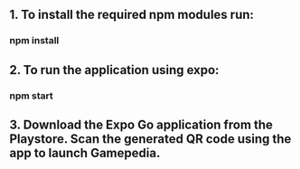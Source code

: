 
## 1. To install the required npm modules run:

### npm install

## 2. To run the application using expo:

### npm start

## 3. Download the Expo Go application from the Playstore. Scan the generated QR code using the app to launch Gamepedia.

